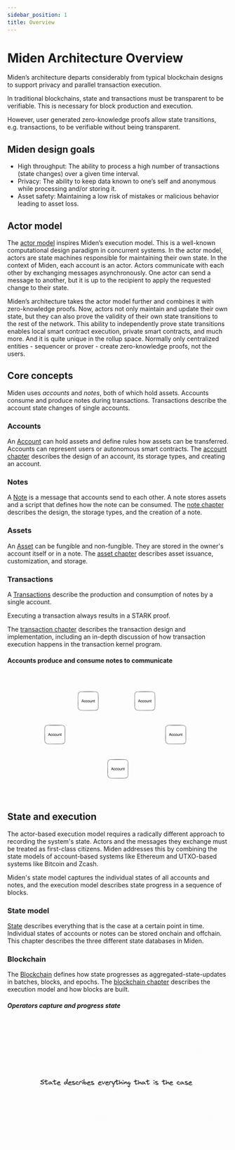 ```yaml
---
sidebar_position: 1
title: Overview
---
```


# Miden Architecture Overview

Miden’s architecture departs considerably from typical blockchain designs to support privacy and parallel transaction execution.

In traditional blockchains, state and transactions must be transparent to be verifiable. This is necessary for block production and execution.

However, user generated zero-knowledge proofs allow state transitions, e.g. transactions, to be verifiable without being transparent.

## Miden design goals

- High throughput: The ability to process a high number of transactions (state changes) over a given time interval.
- Privacy: The ability to keep data known to one’s self and anonymous while processing and/or storing it.
- Asset safety: Maintaining a low risk of mistakes or malicious behavior leading to asset loss.

## Actor model

The [actor model](https://en.wikipedia.org/wiki/Actor_model) inspires Miden’s execution model. This is a well-known computational design paradigm in concurrent systems. In the actor model, actors are state machines responsible for maintaining their own state. In the context of Miden, each account is an actor. Actors communicate with each other by exchanging messages asynchronously. One actor can send a message to another, but it is up to the recipient to apply the requested change to their state.

Miden’s architecture takes the actor model further and combines it with zero-knowledge proofs. Now, actors not only maintain and update their own state, but they can also prove the validity of their own state transitions to the rest of the network. This ability to independently prove state transitions enables local smart contract execution, private smart contracts, and much more. And it is quite unique in the rollup space. Normally only centralized entities - sequencer or prover - create zero-knowledge proofs, not the users.

## Core concepts

Miden uses _accounts_ and _notes_, both of which hold assets. Accounts consume and produce notes during transactions. Transactions describe the account state changes of single accounts.

### Accounts

An [Account](./account) can hold assets and define rules how assets can be transferred. Accounts can represent users or autonomous smart contracts. The [account chapter](./account) describes the design of an account, its storage types, and creating an account.

### Notes

A [Note](note) is a message that accounts send to each other. A note stores assets and a script that defines how the note can be consumed. The [note chapter](note) describes the design, the storage types, and the creation of a note.

### Assets

An [Asset](asset) can be fungible and non-fungible. They are stored in the owner's account itself or in a note. The [asset chapter](asset) describes asset issuance, customization, and storage.

### Transactions

A [Transactions](transaction) describe the production and consumption of notes by a single account.

Executing a transaction always results in a STARK proof.

The [transaction chapter](transaction) describes the transaction design and implementation, including an in-depth discussion of how transaction execution happens in the transaction kernel program.

#### Accounts produce and consume notes to communicate

![Architecture core concepts](img/miden-architecture-core-concepts.gif)

## State and execution

The actor-based execution model requires a radically different approach to recording the system's state. Actors and the messages they exchange must be treated as first-class citizens. Miden addresses this by combining the state models of account-based systems like Ethereum and UTXO-based systems like Bitcoin and Zcash.

Miden's state model captures the individual states of all accounts and notes, and the execution model describes state progress in a sequence of blocks.

### State model

[State](state) describes everything that is the case at a certain point in time. Individual states of accounts or notes can be stored onchain and offchain. This chapter describes the three different state databases in Miden.

### Blockchain

The [Blockchain](blockchain) defines how state progresses as aggregated-state-updates in batches, blocks, and epochs. The [blockchain chapter](blockchain) describes the execution model and how blocks are built.

##### Operators capture and progress state

![Architecture state process](img/miden-architecture-state-progress.gif)
